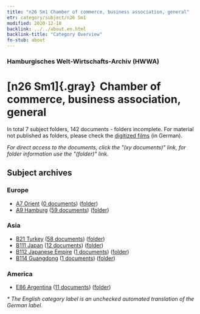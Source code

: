 ```yaml
---
title: "n26 Sm1 Chamber of commerce, business association, general"
etr: category/subject/n26 Sm1
modified: 2020-12-18
backlink: ../../about.en.html
backlink-title: "Category Overview"
fn-stub: about
---
```


### Hamburgisches Welt-Wirtschafts-Archiv (HWWA)
# [n26 Sm1]{.gray}&#8201; Chamber of commerce, business association, general&#160; 





In total 7 subject folders, 142 documents - folders incomplete.
For material not published as folders, please check the [digitized films](/film/h1_sh) (in German).

_For direct access to the documents, click the "(xy documents)" link, for folder information use the "(folder)" link._

## Subject archives



### Europe

- [A7 Orient](../../../geo/about.en.html#A7) (<a href="https://dfg-viewer.de/show/?tx_dlf[id]=https://pm20.zbw.eu/mets/sh/1409xx/140902/1454xx/145492/public.mets.en.xml" target="_blank">0 documents</a>) ([folder](http://purl.org/pressemappe20/folder/sh/140902,145492))
- [A9 Hamburg](../../../geo/about.en.html#A9) (<a href="https://dfg-viewer.de/show/?tx_dlf[id]=https://pm20.zbw.eu/mets/sh/1409xx/140905/1454xx/145492/public.mets.en.xml" target="_blank">59 documents</a>) ([folder](http://purl.org/pressemappe20/folder/sh/140905,145492))

### Asia

- [B21 Turkey](../../../geo/about.en.html#B21) (<a href="https://dfg-viewer.de/show/?tx_dlf[id]=https://pm20.zbw.eu/mets/sh/1411xx/141111/1454xx/145492/public.mets.en.xml" target="_blank">58 documents</a>) ([folder](http://purl.org/pressemappe20/folder/sh/141111,145492))
- [B111 Japan](../../../geo/about.en.html#B111) (<a href="https://dfg-viewer.de/show/?tx_dlf[id]=https://pm20.zbw.eu/mets/sh/1412xx/141272/1454xx/145492/public.mets.en.xml" target="_blank">12 documents</a>) ([folder](http://purl.org/pressemappe20/folder/sh/141272,145492))
- [B112 Japanese Empire](../../../geo/about.en.html#B112) (<a href="https://dfg-viewer.de/show/?tx_dlf[id]=https://pm20.zbw.eu/mets/sh/1412xx/141273/1454xx/145492/public.mets.en.xml" target="_blank">1 documents</a>) ([folder](http://purl.org/pressemappe20/folder/sh/141273,145492))
- [B114 Guangdong](../../../geo/about.en.html#B114) (<a href="https://dfg-viewer.de/show/?tx_dlf[id]=https://pm20.zbw.eu/mets/sh/1412xx/141275/1454xx/145492/public.mets.en.xml" target="_blank">1 documents</a>) ([folder](http://purl.org/pressemappe20/folder/sh/141275,145492))

### America

- [E86 Argentina](../../../geo/about.en.html#E86) (<a href="https://dfg-viewer.de/show/?tx_dlf[id]=https://pm20.zbw.eu/mets/sh/1416xx/141692/1454xx/145492/public.mets.en.xml" target="_blank">11 documents</a>) ([folder](http://purl.org/pressemappe20/folder/sh/141692,145492))


_* The English category label is an unchecked automated translation of the German label._

